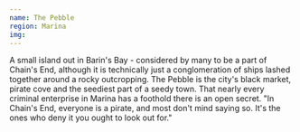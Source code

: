 ```yaml
---
name: The Pebble
region: Marina
img: 
---
```

A small island out in Barin's Bay - considered by many to be a part of Chain's End, although it is technically just a conglomeration of ships lashed together around a rocky outcropping. The Pebble is the city's black market, pirate cove and the seediest part of a seedy town. That nearly every criminal enterprise in Marina has a foothold there is an open secret. "In Chain's End, everyone is a pirate, and most don't mind saying so. It's the ones who deny it you ought to look out for."